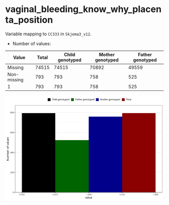 # vaginal_bleeding_know_why_placenta_position
Variable mapping to `CC333` in `Skjema3_v12`.
- Number of values:

| Value | Total | Child genotyped | Mother genotyped | Father genotyped |
| ----- | ----- | --------------- | ---------------- | ---------------- |
| Missing | 74515 | 74515 | 70892 | 49559 |
| Non-missing | 793 | 793 | 758 | 525 |
| 1 | 793 | 793 | 758 | 525 |



![](vaginal_bleeding_know_why_placenta_position_n.png)



